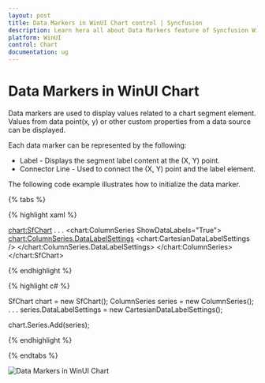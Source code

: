 ```yaml
---
layout: post
title: Data Markers in WinUI Chart control | Syncfusion
description: Learn hera all about Data Markers feature of Syncfusion WinUI Chart control with chart segment element and more.
platform: WinUI
control: Chart
documentation: ug
---
```


# Data Markers in WinUI Chart

Data markers are used to display values related to a chart segment element. Values from data point(x, y) or other custom properties from a data source can be displayed. 

Each data marker can be represented by the following:

* Label - Displays the segment label content at the (X, Y) point.
* Connector Line - Used to connect the (X, Y) point and the label element.

The following code example illustrates how to initialize the data marker.

{% tabs %}

{% highlight xaml %}

<chart:SfChart>
. . .
<chart:ColumnSeries ShowDataLabels="True">
    <chart:ColumnSeries.DataLabelSettings>
        <chart:CartesianDataLabelSettings />
    </chart:ColumnSeries.DataLabelSettings>
</chart:ColumnSeries>
</chart:SfChart>

{% endhighlight %}

{% highlight c# %}

SfChart chart = new SfChart();
ColumnSeries series = new ColumnSeries();
. . .
series.DataLabelSettings = new CartesianDataLabelSettings();

chart.Series.Add(series);

{% endhighlight %}

{% endtabs %}

![Data Markers in WinUI Chart](DataMarkers_images/datamarker_label_overview.png) 
